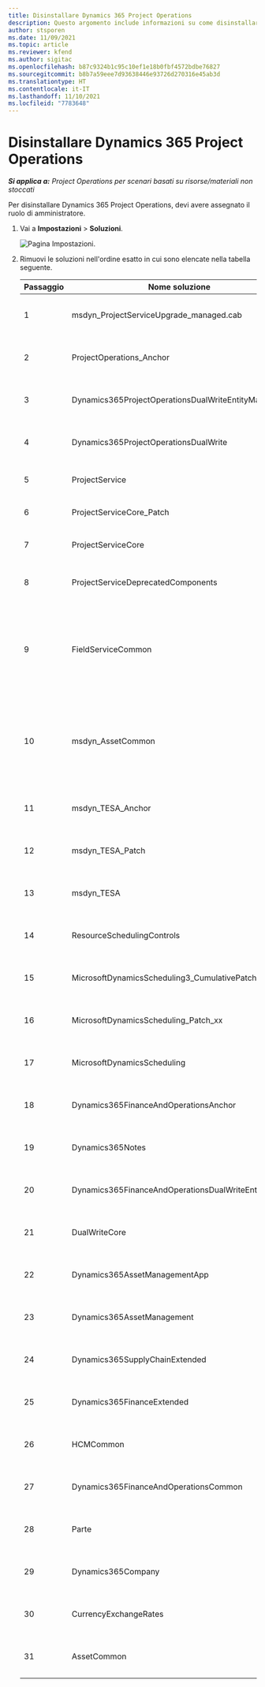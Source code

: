```yaml
---
title: Disinstallare Dynamics 365 Project Operations
description: Questo argomento include informazioni su come disinstallare Dynamics 365 Project Operations.
author: stsporen
ms.date: 11/09/2021
ms.topic: article
ms.reviewer: kfend
ms.author: sigitac
ms.openlocfilehash: b87c9324b1c95c10ef1e18b0fbf4572bdbe76827
ms.sourcegitcommit: b8b7a59eee7d93638446e93726d270316e45ab3d
ms.translationtype: HT
ms.contentlocale: it-IT
ms.lasthandoff: 11/10/2021
ms.locfileid: "7783648"
---
```

# <a name="uninstall-dynamics-365-project-operations"></a>Disinstallare Dynamics 365 Project Operations 

_**Si applica a:** Project Operations per scenari basati su risorse/materiali non stoccati_

Per disinstallare Dynamics 365 Project Operations, devi avere assegnato il ruolo di amministratore.

1. Vai a **Impostazioni** > **Soluzioni**.

    ![Pagina Impostazioni.](./media/uninstall-proj-ops-solutions.png)
  
2. Rimuovi le soluzioni nell'ordine esatto in cui sono elencate nella tabella seguente. 

    | Passaggio | Nome soluzione                                    | Nota                                                                                         |
    |------|----------------------------------------------------|----------------------------------------------------------------------------------------------|
    | 1 | msdyn_ProjectServiceUpgrade_managed.cab            | Se non la trovi, ignora questa soluzione.                                                            |
    | 2 | ProjectOperations_Anchor                           | Se non la trovi, ignora questa soluzione.                                                            |
    | 3 | Dynamics365ProjectOperationsDualWriteEntityMaps    | Se non la trovi, ignora questa soluzione.                                                            |
    | 4 | Dynamics365ProjectOperationsDualWrite              | Se non la trovi, ignora questa soluzione.                                                            |
    | 5 | ProjectService                                     | Nessuna nota aggiuntiva.                                                                         |
    | 6 | ProjectServiceCore_Patch                           | Nessuna nota aggiuntiva.                                                                         |
    | 7 | ProjectServiceCore                                 | Nessuna nota aggiuntiva.                                                                         |
    | 8 | ProjectServiceDeprecatedComponents                 | Se non la trovi, ignora questa soluzione.                                                            |
    | 9 | FieldServiceCommon                                 | Richiesto per la doppia scrittura con Dynamics 365 Finance o Dynamics 365 Supply Chain Management.   |
    | 10 | msdyn_AssetCommon                                  | Richiesto per la doppia scrittura con Dynamics 365 Finance o Dynamics 365 Supply Chain Management.   |
    | 11 | msdyn_TESA_Anchor                                  | Richiesto per Dynamics 365 Field Service.                                                     |
    | 12 | msdyn_TESA_Patch                                   | Richiesto per Dynamics 365 Field Service.                                                     |
    | 13 | msdyn_TESA                                         | Richiesto per Dynamics 365 Field Service.                                                     |
    | 14 | ResourceSchedulingControls                         | Richiesto per Dynamics 365 Field Service.                                                     |
    | 15 | MicrosoftDynamicsScheduling3_CumulativePatch       | Richiesto per Dynamics 365 Field Service.                                                     |
    | 16 | MicrosoftDynamicsScheduling_Patch_xx               | Richiesto per Dynamics 365 Field Service.                                                     |
    | 17 | MicrosoftDynamicsScheduling                        | Richiesto per Dynamics 365 Field Service.                                                     |
    | 18 | Dynamics365FinanceAndOperationsAnchor              | Se non la trovi, ignora questa soluzione.                                                            |
    | 19 | Dynamics365Notes                                   | Se non la trovi, ignora questa soluzione.                                                            |
    | 20 | Dynamics365FinanceAndOperationsDualWriteEntityMaps | Se non la trovi, ignora questa soluzione.                                                            |
    | 21 | DualWriteCore                                      | Se non la trovi, ignora questa soluzione.                                                            |
    | 22 | Dynamics365AssetManagementApp                      | Se non la trovi, ignora questa soluzione.                                                            |
    | 23 | Dynamics365AssetManagement                         | Se non la trovi, ignora questa soluzione.                                                            |
    | 24 | Dynamics365SupplyChainExtended                     | Se non la trovi, ignora questa soluzione.                                                            |
    | 25 | Dynamics365FinanceExtended                         | Se non la trovi, ignora questa soluzione.                                                            |
    | 26 | HCMCommon                                          | Se non la trovi, ignora questa soluzione.                                                            |
    | 27 | Dynamics365FinanceAndOperationsCommon              | Se non la trovi, ignora questa soluzione.                                                            |
    | 28 | Parte                                              | Se non la trovi, ignora questa soluzione.                                                            |
    | 29 | Dynamics365Company                                 | Se non la trovi, ignora questa soluzione.                                                            |
    | 30 | CurrencyExchangeRates                              | Se non la trovi, ignora questa soluzione.                                                            |
    | 31 | AssetCommon                                        | Se non la trovi, ignora questa soluzione.                                                            |
